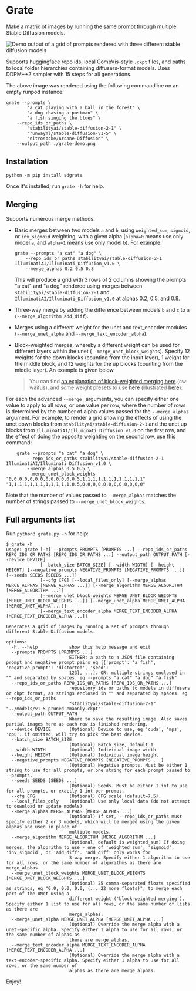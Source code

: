 # Grate

Make a matrix of images by running the same prompt through multiple Stable Diffusion models. 

![Demo output of a grid of prompts rendered with three different stable diffusion models](grate-demo.png)

Supports huggingface repo ids, local CompVis-style `.ckpt` files, and paths to local folder hierarchies containing diffusers-format models. Uses DDPM++2 sampler with 15 steps for all generations.

The above image was rendered using the following commandline on an empty runpod instance:

```commandline
grate --prompts \
        "a cat playing with a ball in the forest" \
        "a dog chasing a postman" \
        "a fish singing the blues" \
    --repo_ids_or_paths \
        "stabilityai/stable-diffusion-2-1" \
        "runwayml/stable-diffusion-v1-5" \
        "nitrosocke/Arcane-Diffusion" \
    --output_path ./grate-demo.png
```

## Installation

```commandline
python -m pip install sdgrate
```

Once it's installed, run `grate -h` for help.

## Merging

Supports numerous merge methods.

* Basic merges between two models `a` and `b`, using `weighted_sum`, `sigmoid`, or `inv_sigmoid` weighting, with a given alpha (`alpha=0` means use only model `a`, and `alpha=1` means use only model `b`). For example: 
    ```commandline
    grate --prompts "a cat" "a dog" \
        --repo_ids_or_paths stabilityai/stable-diffusion-2-1 IlluminatiAI/Illuminati_Diffusion_v1.0 \
        --merge_alphas 0.2 0.5 0.8
    ```
  This will produce a grid with 3 rows of 2 columns showing the prompts "a cat" and "a dog" rendered using merges between `stabilityai/stable-diffusion-2-1` and `IlluminatiAI/Illuminati_Diffusion_v1.0` at alphas 0.2, 0.5, and 0.8.
  
* Three-way merge by adding the difference between models `b` and `c` to `a` (`--merge_algorithm add_diff`).
* Merges using a different weight for the unet and text_encoder modules (`--merge_unet_alpha` and `--merge_text_encoder_alpha`).
* Block-weighted merges, whereby a different weight can be used for different layers within the unet (`--merge_unet_block_weights`). Specify 12 weights for the down blocks (counting from the input layer), 1 weight for the middle block, and 12 weights for the up blocks (counting from the middle layer). An example is given below. 
  > You can find [an explanation of block-weighted merging here](https://rentry.org/Merge_Block_Weight_-china-_v1_Beta#merge-block-weight-magic-codex-10beta) (cw: waifus), and some weight presets to use [here](https://github.com/bbc-mc/sdweb-merge-block-weighted-gui/blob/master/csv/preset.tsv) (illustrated [here](https://github.com/bbc-mc/sdweb-merge-block-weighted-gui#presets-grids)).

For each the advanced `--merge_` arguments, you can specify either one value to apply to all rows, or one value per row, where the number of rows is determined by the number of alpha values passed for the `--merge_alphas` argument. For example, to render a grid showing the effects of using the unet down blocks from `stabilityai/stable-diffusion-2-1` and the unet up blocks from `IlluminatiAI/Illuminati_Diffusion_v1.0` on the first row, and the effect of doing the opposite weighting on the second row, use this command:

```commandline
    grate --prompts "a cat" "a dog" \
        --repo_ids_or_paths stabilityai/stable-diffusion-2-1 IlluminatiAI/Illuminati_Diffusion_v1.0 \
        --merge_alphas 0.5 0.5 \
        --merge_unet_block_weights "0,0,0,0,0,0,0,0,0,0,0,0,0.5,1,1,1,1,1,1,1,1,1,1,1,1" "1,1,1,1,1,1,1,1,1,1,1,1,0.5,0,0,0,0,0,0,0,0,0,0,0,0"
```

Note that the number of values passed to `--merge_alphas` matches the number of strings passed to `--merge_unet_block_weights`.

## Full arguments list

Run `python3 grate.py -h` for help:

```commandline
$ grate -h
usage: grate [-h] --prompts PROMPTS [PROMPTS ...] --repo_ids_or_paths REPO_IDS_OR_PATHS [REPO_IDS_OR_PATHS ...] --output_path OUTPUT_PATH [--device DEVICE]
             [--batch_size BATCH_SIZE] [--width WIDTH] [--height HEIGHT] [--negative_prompts NEGATIVE_PROMPTS [NEGATIVE_PROMPTS ...]] [--seeds SEEDS [SEEDS ...]]
             [--cfg CFG] [--local_files_only] [--merge_alphas MERGE_ALPHAS [MERGE_ALPHAS ...]] [--merge_algorithm MERGE_ALGORITHM [MERGE_ALGORITHM ...]]
             [--merge_unet_block_weights MERGE_UNET_BLOCK_WEIGHTS [MERGE_UNET_BLOCK_WEIGHTS ...]] [--merge_unet_alpha MERGE_UNET_ALPHA [MERGE_UNET_ALPHA ...]]
             [--merge_text_encoder_alpha MERGE_TEXT_ENCODER_ALPHA [MERGE_TEXT_ENCODER_ALPHA ...]]

Generates a grid of images by running a set of prompts through different Stable Diffusion models.

options:
  -h, --help            show this help message and exit
  --prompts PROMPTS [PROMPTS ...]
                        EITHER: a path to a JSON file containing prompt and negative prompt pairs eg [{'prompt': 'a fish', 'negative_prompt': 'distorted', 'seed':
                        123}, ...]. OR: multiple strings enclosed in "" and separated by spaces. eg --prompts "a cat" "a dog" "a fish"
  --repo_ids_or_paths REPO_IDS_OR_PATHS [REPO_IDS_OR_PATHS ...]
                        repository ids or paths to models in diffusers or ckpt format, as strings enclosed in "" and separated by spaces. eg --repo_ids_or_paths
                        "stablityai/stable-diffusion-2-1" "../models/v1-5-pruned-emaonly.ckpt"
  --output_path OUTPUT_PATH
                        Where to save the resulting image. Also saves partial images here as each row is finished rendering.
  --device DEVICE       (Optional) Device to use, eg 'cuda', 'mps', 'cpu'. if omitted, will try to pick the best device.
  --batch_size BATCH_SIZE
                        (Optional) Batch size, default 1
  --width WIDTH         (Optional) Individual image width
  --height HEIGHT       (Optional) Individual image height
  --negative_prompts NEGATIVE_PROMPTS [NEGATIVE_PROMPTS ...]
                        (Optional) Negative prompts. Must be either 1 string to use for all prompts, or one string for each prompt passed to --prompts.
  --seeds SEEDS [SEEDS ...]
                        (Optional) Seeds. Must be either 1 int to use for all prompts, or exactly 1 int per prompt.
  --cfg CFG             (Optional) CFG scale (default=7.5).
  --local_files_only    (Optional) Use only local data (do not attempt to download or update models)
  --merge_alphas MERGE_ALPHAS [MERGE_ALPHAS ...]
                        (Optional) If set, --repo_ids_or_paths must specify either 2 or 3 models, which will be merged using the given alphas and used in place of
                        multiple models.
  --merge_algorithm MERGE_ALGORITHM [MERGE_ALGORITHM ...]
                        (Optional, default is weighted_sum) If doing merges, the algorithm to use - one of 'weighted_sum', 'sigmoid', 'inv_sigmoid', or 'add_diff'. 'add_diff' only works for
                        3-way merge. Specify either 1 algorithm to use for all rows, or the same number of algorithms as there are merge_alphas.
  --merge_unet_block_weights MERGE_UNET_BLOCK_WEIGHTS [MERGE_UNET_BLOCK_WEIGHTS ...]
                        (Optional) 25 comma-separated floats specified as strings, eg "0.0, 0.0, 0.0, (... 22 more floats)", to merge each part of the UNet using a
                        different weight ('block-weighted merging'). Specify either 1 list to use for all rows, or the same number of lists as there are
                        merge_alphas.
  --merge_unet_alpha MERGE_UNET_ALPHA [MERGE_UNET_ALPHA ...]
                        (Optional) Override the merge alpha with a unet-specific alpha. Specify either 1 alpha to use for all rows, or the same number of alphas as
                        there are merge_alphas.
  --merge_text_encoder_alpha MERGE_TEXT_ENCODER_ALPHA [MERGE_TEXT_ENCODER_ALPHA ...]
                        (Optional) Override the merge alpha with a text-encoder-specific alpha. Specify either 1 alpha to use for all rows, or the same number of
                        alphas as there are merge_alphas.

```

Enjoy!

